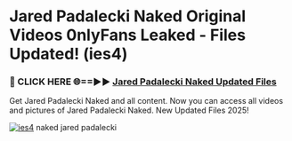# Jared Padalecki Naked Original Videos 0nlyFans Leaked - Files Updated! (ies4)

<h3>🔴 CLICK HERE 🌐==►► <a href="https://tinyurl.com/up5wt9bj" rel="nofollow">Jared Padalecki Naked Updated Files</a></h3>

Get Jared Padalecki Naked and all content. Now you can access all videos and pictures of Jared Padalecki Naked. New Updated Files 2025!

[![ies4](https://i.imgur.com/ABiUzMV.gif)](https://tinyurl.com/up5wt9bj)
naked jared padalecki